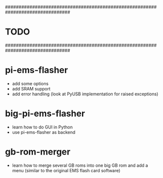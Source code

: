 ################################################################################
# TODO                                                                         #
################################################################################

pi-ems-flasher
==============
+ add some options 
+ add SRAM support
+ add error handling (look at PyUSB implementation for raised exceptions)

big-pi-ems-flasher
==================
+ learn how to do GUI in Python
+ use pi-ems-flasher as backend

gb-rom-merger
=============
+ learn how to merge several GB roms into one big GB rom and add a menu 
 (similar to the original EMS flash card software)
